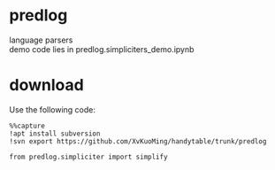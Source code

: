 # predlog
language parsers
<br />
demo code lies in predlog.simpliciters_demo.ipynb

# download

Use the following code:

```
%%capture
!apt install subversion
!svn export https://github.com/XvKuoMing/handytable/trunk/predlog

from predlog.simpliciter import simplify
```
